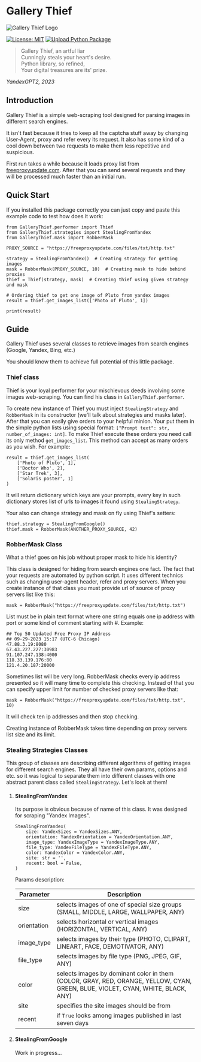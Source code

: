 # Gallery Thief


![Gallery Thief Logo](https://i.imgur.com/j3TgyZc.png)

[![License: MIT](https://img.shields.io/badge/License-MIT-yellow.svg)](https://opensource.org/licenses/MIT)
[![Upload Python Package](https://github.com/viktor-akusoff/GalleryThief/actions/workflows/python-publish.yml/badge.svg)](https://github.com/viktor-akusoff/GalleryThief/actions/workflows/python-publish.yml)

> Gallery Thief, an artful liar\
> Cunningly steals your heart's desire.\
> Python library, so refined,\
> Your digital treasures are its' prize.

*YandexGPT2, 2023*

## Introduction

Gallery Thief is a simple web-scraping tool designed for parsing images in different search engines.

It isn't fast because it tries to keep all the captcha stuff away by changing User-Agent, proxy and
refer every its request. It also has some kind of a cool down between two requests to make them
less repetitive and suspicious.

First run takes a while because it loads proxy list from [freeproxyupdate.com](https://freeproxyupdate.com).
After that you can send several requests and they will be processed much faster than an initial run.

## Quick Start

If you installed this package correctly you can just copy and paste this example code to test
how does it work:

```
from GalleryThief.performer import Thief
from GalleryThief.strategies import StealingFromYandex
from GalleryThief.mask import RobberMask

PROXY_SOURCE = "https://freeproxyupdate.com/files/txt/http.txt"

strategy = StealingFromYandex()  # Creating strategy for getting images
mask = RobberMask(PROXY_SOURCE, 10)  # Creating mask to hide behind proxies
thief = Thief(strategy, mask)  # Creating thief using given strategy and mask

# Ordering thief to get one image of Pluto from yandex images
result = thief.get_images_list(['Photo of Pluto', 1])

print(result)
```

## Guide

Gallery Thief uses several classes to retrieve images from search engines (Google, Yandex, Bing, etc.)

You should know them to achieve full potential of this little package.

### Thief class

Thief is your loyal performer for your mischievous deeds involving some
images web-scraping. You can find his class in ```GalleryThief.performer```.

To create new instance of Thief you must inject ```StealingStrategy``` and ```RobberMask``` in its constructor (we'll talk about strategies and masks later). After that you can easily give orders to your helpful minion. Your put them in the simple python lists using special format: ```["Prompt text": str, number_of_images: int]```. To make Thief execute these orders you need call its only method ```get_images_list```. This method can accept as many orders as you wish. For example:

```
result = thief.get_images_list(
    ['Photo of Pluto', 1],
    ['Doctor Who', 2],
    ['Star Trek', 3],
    ['Solaris poster', 1]
)
```
It will return dictionary which keys are your prompts, every key in such dictionary stores list of urls to images it found using ```StealingStrategy```.

Your also can change strategy and mask on fly using Thief's setters:
```
thief.strategy = StealingFromGoogle()
thief.mask = RobberMask(ANOTHER_PROXY_SOURCE, 42)
```

### RobberMask Class

What a thief goes on his job without proper mask to hide his identity?

This class is designed for hiding from search engines one fact. The fact that your requests are automated by python script. It uses different technics such as
changing user-agent header, refer and proxy servers. When you create instance of that class you must provide url of source of proxy servers list like this:

```
mask = RobberMask("https://freeproxyupdate.com/files/txt/http.txt")
```

List must be in plain text format where one string equals one ip address with port or some kind of comment starting with #. Example:

```
## Top 50 Updated Free Proxy IP Address
## 09-29-2023 15:17 (UTC-6 Chicago)
47.88.3.19:8080
67.43.227.227:30983
91.107.247.138:4000
118.33.139.176:80
121.4.20.187:20000
```

Sometimes list will be very long. RobberMask checks every ip address presented so it will many time to complete this checking. Instead of that you can specify upper limit for number of checked proxy servers like that:

```
mask = RobberMask("https://freeproxyupdate.com/files/txt/http.txt", 10)
```

It will check ten ip addresses and then stop checking.

Creating instance of RobberMask takes time depending on proxy servers list size and its limit.

### Stealing Strategies Classes

This group of classes are describing different algorithms of getting images for different search engines. They all have their own params, options and etc. so it was logical to separate them into different classes with one abstract parent class called ```StealingStrategy```.
Let's look at them!

 1. #### StealingFromYandex

    Its purpose is obvious because of name of this class. It was designed for scraping "Yandex Images".

    ```
    StealingFromYandex(
        size: YandexSizes = YandexSizes.ANY,
        orientation: YandexOrientation = YandexOrientation.ANY,
        image_type: YandexImageType = YandexImageType.ANY,
        file_type: YandexFileType = YandexFileType.ANY,
        color: YandexColor = YandexColor.ANY,
        site: str = '',
        recent: bool = False,
    )
    ```
    Params description:

    | Parameter     | Description   |
    | ------------- | ------------- |
    | size | selects images of one of special size groups (SMALL, MIDDLE, LARGE, WALLPAPER, ANY) |
    | orientation | selects horizontal or vertical images (HORIZONTAL, VERTICAL, ANY) |
    | image_type | selects images by their type (PHOTO, CLIPART, LINEART, FACE, DEMOTIVATOR, ANY) |
    | file_type | selects images by file type (PNG, JPEG, GIF, ANY) |
    | color | selects images by dominant color in them (COLOR, GRAY, RED, ORANGE, YELLOW, CYAN, GREEN, BLUE, VIOLET, CYAN, WHITE, BLACK, ANY) |
    | site | specifies the site images should be from |
    | recent | if ```True``` looks among images published in last seven days  |

2. #### StealingFromGoogle

    Work in progress...
